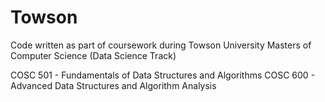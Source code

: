 # Towson
Code written as part of coursework during Towson University Masters of Computer Science (Data Science Track)

COSC 501 - Fundamentals of Data Structures and Algorithms
COSC 600 - Advanced Data Structures and Algorithm Analysis
